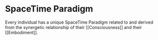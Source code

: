 # SpaceTime Paradigm

Every individual has a unique SpaceTime Paradigm related to and derived from the synergetic relationship of their [[Consciousness]] and their [[Embodiment]].